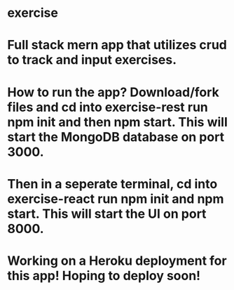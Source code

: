 # exercise
# Full stack mern app that utilizes crud to track and input exercises.

# How to run the app? Download/fork files and cd into exercise-rest run npm init and then npm start. This will start the MongoDB database on port 3000. 
# Then in a seperate terminal, cd into exercise-react run npm init and npm start. This will start the UI on port 8000. 

# Working on a Heroku deployment for this app! Hoping to deploy soon!
